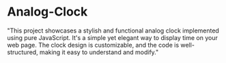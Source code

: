 # Analog-Clock
"This project showcases a stylish and functional analog clock implemented using pure JavaScript. It's a simple yet elegant way to display time on your web page. The clock design is customizable, and the code is well-structured, making it easy to understand and modify."
